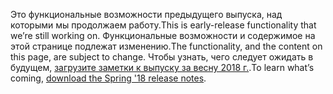 <span data-ttu-id="2e033-101">Это функциональные возможности предыдущего выпуска, над которыми мы продолжаем работу.</span><span class="sxs-lookup"><span data-stu-id="2e033-101">This is early-release functionality that we’re still working on.</span></span> <span data-ttu-id="2e033-102">Функциональные возможности и содержимое на этой странице подлежат изменению.</span><span class="sxs-lookup"><span data-stu-id="2e033-102">The functionality, and the content on this page, are subject to change.</span></span> <span data-ttu-id="2e033-103">Чтобы узнать, чего следует ожидать в будущем, [загрузите заметки к выпуску за весну 2018 г.](http://download.microsoft.com/download/1/C/0/1C0A4DB7-9CE8-4D25-AC7F-65579E713BA8/ReleaseNotes_Dynamics365_03192018.pdf).</span><span class="sxs-lookup"><span data-stu-id="2e033-103">To learn what’s coming, [download the Spring '18 release notes](http://download.microsoft.com/download/1/C/0/1C0A4DB7-9CE8-4D25-AC7F-65579E713BA8/ReleaseNotes_Dynamics365_03192018.pdf).</span></span>
